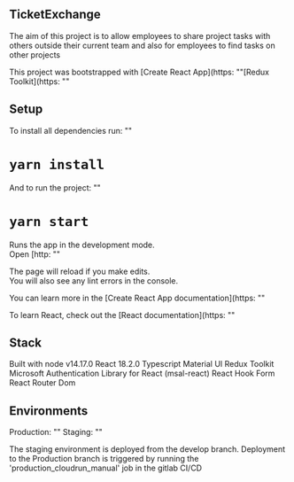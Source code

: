 ## TicketExchange 
The aim of this project is to allow employees to share project tasks with others outside their current team 
and also for employees to find tasks on other projects

This project was bootstrapped with [Create React App](https: ""[Redux Toolkit](https: ""

## Setup

To install all dependencies run: ""
# `yarn install`

And to run the project: ""
# `yarn start`

Runs the app in the development mode.\
Open [http: ""

The page will reload if you make edits.\
You will also see any lint errors in the console.

You can learn more in the [Create React App documentation](https: ""

To learn React, check out the [React documentation](https: ""


## Stack
Built with node v14.17.0
React 18.2.0
Typescript
Material UI
Redux Toolkit
Microsoft Authentication Library for React (msal-react)
React Hook Form
React Router Dom

## Environments
Production: ""
Staging: ""

The staging environment is deployed from the develop branch.
Deployment to the Production branch is triggered by running the 'production_cloudrun_manual' job in the gitlab CI/CD
